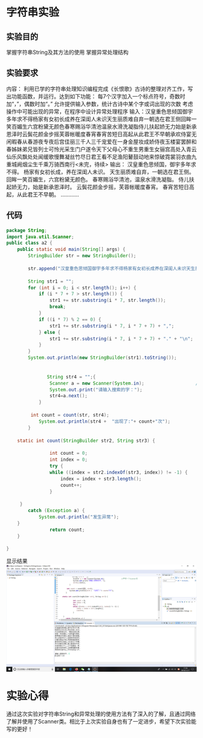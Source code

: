 字符串实验
======================
实验目的
---------------------
掌握字符串String及其方法的使用 掌握异常处理结构

实验要求
---------------------
内容：
利用已学的字符串处理知识编程完成《长恨歌》古诗的整理对齐工作，写出功能函数，并运行。达到如下功能：
每7个汉字加入一个标点符号，奇数时加“，”，偶数时加“。” 允许提供输入参数，统计古诗中某个字或词出现的次数 考虑操作中可能出现的异常，在程序中设计异常处理程序
输入：汉皇重色思倾国御宇多年求不得杨家有女初长成养在深闺人未识天生丽质难自弃一朝选在君王侧回眸一笑百媚生六宫粉黛无颜色春寒赐浴华清池温泉水滑洗凝脂侍儿扶起娇无力始是新承恩泽时云鬓花颜金步摇芙蓉帐暖度春宵春宵苦短日高起从此君王不早朝承欢侍宴无闲暇春从春游夜专夜后宫佳丽三千人三千宠爱在一身金屋妆成娇侍夜玉楼宴罢醉和春姊妹弟兄皆列士可怜光采生门户遂令天下父母心不重生男重生女骊宫高处入青云仙乐风飘处处闻缓歌慢舞凝丝竹尽日君王看不足渔阳鼙鼓动地来惊破霓裳羽衣曲九重城阙烟尘生千乘万骑西南行<未完，待续> 
输出： 汉皇重色思倾国，御宇多年求不得。 杨家有女初长成，养在深闺人未识。 天生丽质难自弃，一朝选在君王侧。 回眸一笑百媚生，六宫粉黛无颜色。 春寒赐浴华清池，温泉水滑洗凝脂。 侍儿扶起娇无力，始是新承恩泽时。 云鬓花颜金步摇，芙蓉帐暖度春宵。 春宵苦短日高起，从此君王不早朝。 …………

代码
---------------------
```java
package String;
import java.util.Scanner;  
public class a2 {
	public static void main(String[] args) {
		StringBuilder str = new StringBuilder();

		str.append("汉皇重色思倾国御宇多年求不得杨家有女初长成养在深闺人未识天生丽质难自弃一朝选在君王侧回眸一笑百媚生六宫粉黛无颜色春寒赐浴华清池温泉水滑洗凝脂侍儿扶起娇无力始是新承恩泽时云鬓花颜金步摇芙蓉帐暖度春宵春宵苦短日高起从此君王不早朝承欢侍宴无闲暇春从春游夜专夜后宫佳丽三千人三千宠爱在一身金屋妆成娇侍夜玉楼宴罢醉和春姊妹弟兄皆列土可怜光彩生门户");

		String str1 = "";
		for (int i = 0; i < str.length(); i++) {                       //超出长度循环结束
			if (i * 7 + 7 > str.length()) {
				str1 += str.substring(i * 7, str.length());
				break;
			}
			if ((i * 7) % 2 == 0) {
				str1 += str.substring(i * 7, i * 7 + 7) + ",";
			} else {
				str1 += str.substring(i * 7, i * 7 + 7) + "." + "\n";
			}
		}
		System.out.println(new StringBuilder(str1).toString());
		
		
		       String str4 = "";{  
		        Scanner a = new Scanner(System.in);                   //声明一个Scanner类
		        System.out.print("请输入搜索的字：");  
		        str4=a.next();    		        
		    }  
		
		 int count = count(str, str4);
			System.out.println(str4 +  "出现了:"+ count+"次");
		}
	 
	static int count(StringBuilder str2, String str3) {
				
				int count = 0;
				int index = 0;
				try {
				while ((index = str2.indexOf(str3, index)) != -1) {
					index = index + str3.length();
					count++;
				}
			
	 }
	    catch (Exception a) {
	    	System.out.println("发生异常");
	}
				return count;
	}
		
}
```

显示结果
![a](https://github.com/poipooi/hyf/blob/master/jieguo.PNG)

实验心得
======================
通过这次实验对字符串String和异常处理的使用方法有了深入的了解，且通过网络了解并使用了Scanner类。相比于上次实验自身也有了一定进步，希望下次实验能写的更好！
